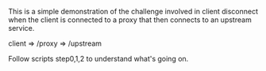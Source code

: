 This is a simple demonstration of the challenge involved in client disconnect
when the client is connected to a proxy that then connects to an upstream service.

client => /proxy => /upstream

Follow scripts step0,1,2 to understand what's going on.
